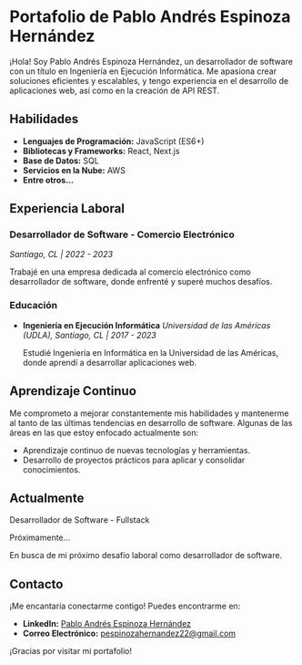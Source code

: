# Portafolio de Pablo Andrés Espinoza Hernández

¡Hola! Soy Pablo Andrés Espinoza Hernández, un desarrollador de software con un título en Ingeniería en Ejecución Informática. Me apasiona crear soluciones eficientes y escalables, y tengo experiencia en el desarrollo de aplicaciones web, así como en la creación de API REST.

## Habilidades

- **Lenguajes de Programación:** JavaScript (ES6+)
- **Bibliotecas y Frameworks:** React, Next.js
- **Base de Datos:** SQL
- **Servicios en la Nube:** AWS
- **Entre otros...**

## Experiencia Laboral

### Desarrollador de Software - Comercio Electrónico
*Santiago, CL | 2022 - 2023*

Trabajé en una empresa dedicada al comercio electrónico como desarrollador de software, donde enfrenté y superé muchos desafíos.

### Educación

- **Ingeniería en Ejecución Informática**
  *Universidad de las Américas (UDLA), Santiago, CL | 2017 - 2023*

  Estudié Ingeniería en Informática en la Universidad de las Américas, donde aprendí a desarrollar aplicaciones web.

## Aprendizaje Continuo

Me comprometo a mejorar constantemente mis habilidades y mantenerme al tanto de las últimas tendencias en desarrollo de software. Algunas de las áreas en las que estoy enfocado actualmente son:

- Aprendizaje continuo de nuevas tecnologías y herramientas.
- Desarrollo de proyectos prácticos para aplicar y consolidar conocimientos.

## Actualmente

Desarrollador de Software - Fullstack

Próximamente...

En busca de mi próximo desafío laboral como desarrollador de software.

## Contacto

¡Me encantaría conectarme contigo! Puedes encontrarme en:

- **LinkedIn:** [Pablo Andrés Espinoza Hernández](https://www.linkedin.com/in/pablojs/)
- **Correo Electrónico:** [pespinozahernandez22@gmail.com](mailto:pespinozahernandez22@gmail.com)

¡Gracias por visitar mi portafolio!
